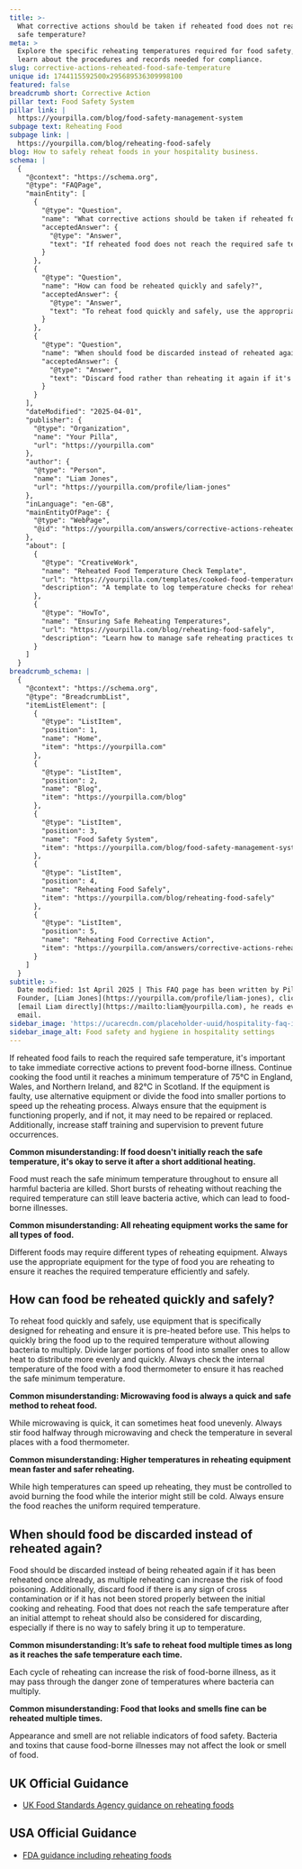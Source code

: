 ```yaml
---
title: >-
  What corrective actions should be taken if reheated food does not reach the
  safe temperature?
meta: >
  Explore the specific reheating temperatures required for food safety, and
  learn about the procedures and records needed for compliance.
slug: corrective-actions-reheated-food-safe-temperature
unique id: 1744115592500x295689536309998100
featured: false
breadcrumb short: Corrective Action
pillar text: Food Safety System
pillar link: |
  https://yourpilla.com/blog/food-safety-management-system
subpage text: Reheating Food
subpage link: |
  https://yourpilla.com/blog/reheating-food-safely
blog: How to safely reheat foods in your hospitality business.
schema: |
  {
    "@context": "https://schema.org",
    "@type": "FAQPage",
    "mainEntity": [
      {
        "@type": "Question",
        "name": "What corrective actions should be taken if reheated food does not reach the safe temperature?",
        "acceptedAnswer": {
          "@type": "Answer",
          "text": "If reheated food does not reach the required safe temperature, continue cooking it until it reaches at least 75°C in England, Wales, and Northern Ireland, and 82°C in Scotland. If there is an issue with the equipment, consider using an alternative, or reduce the portion size to speed up heating. Verify the equipment is working correctly, consider repairs or replacements if necessary, and increase training and supervision to prevent future issues."
        }
      },
      {
        "@type": "Question",
        "name": "How can food be reheated quickly and safely?",
        "acceptedAnswer": {
          "@type": "Answer",
          "text": "To reheat food quickly and safely, use the appropriate reheating equipment pre-heated before use. Divide larger portions into smaller ones to facilitate even and speedy heating. Always verify the internal temperature using a food thermometer to confirm it has reached the safe minimum required temperature."
        }
      },
      {
        "@type": "Question",
        "name": "When should food be discarded instead of reheated again?",
        "acceptedAnswer": {
          "@type": "Answer",
          "text": "Discard food rather than reheating it again if it's already been reheated once, shows any signs of cross contamination, hasn't been stored properly, or does not reach the safe temperature after an attempt to reheat. Multiple reheating can increase the risk of food poisoning."
        }
      }
    ],
    "dateModified": "2025-04-01",
    "publisher": {
      "@type": "Organization",
      "name": "Your Pilla",
      "url": "https://yourpilla.com"
    },
    "author": {
      "@type": "Person",
      "name": "Liam Jones",
      "url": "https://yourpilla.com/profile/liam-jones"
    },
    "inLanguage": "en-GB",
    "mainEntityOfPage": {
      "@type": "WebPage",
      "@id": "https://yourpilla.com/answers/corrective-actions-reheated-food-safe-temperature"
    },
    "about": [
      {
        "@type": "CreativeWork",
        "name": "Reheated Food Temperature Check Template",
        "url": "https://yourpilla.com/templates/cooked-food-temperature-check",
        "description": "A template to log temperature checks for reheated food, ensuring compliance with food safety standards."
      },
      {
        "@type": "HowTo",
        "name": "Ensuring Safe Reheating Temperatures",
        "url": "https://yourpilla.com/blog/reheating-food-safely",
        "description": "Learn how to manage safe reheating practices to avoid foodborne illnesses."
      }
    ]
  }
breadcrumb_schema: |
  {
    "@context": "https://schema.org",
    "@type": "BreadcrumbList",
    "itemListElement": [
      {
        "@type": "ListItem",
        "position": 1,
        "name": "Home",
        "item": "https://yourpilla.com"
      },
      {
        "@type": "ListItem",
        "position": 2,
        "name": "Blog",
        "item": "https://yourpilla.com/blog"
      },
      {
        "@type": "ListItem",
        "position": 3,
        "name": "Food Safety System",
        "item": "https://yourpilla.com/blog/food-safety-management-system"
      },
      {
        "@type": "ListItem",
        "position": 4,
        "name": "Reheating Food Safely",
        "item": "https://yourpilla.com/blog/reheating-food-safely"
      },
      {
        "@type": "ListItem",
        "position": 5,
        "name": "Reheating Food Corrective Action",
        "item": "https://yourpilla.com/answers/corrective-actions-reheated-food-safe-temperature"
      }
    ]
  }
subtitle: >-
  Date modified: 1st April 2025 | This FAQ page has been written by Pilla
  Founder, [Liam Jones](https://yourpilla.com/profile/liam-jones), click to
  [email Liam directly](https://mailto:liam@yourpilla.com), he reads every
  email.
sidebar_image: 'https://ucarecdn.com/placeholder-uuid/hospitality-faq-image.jpg'
sidebar_image_alt: Food safety and hygiene in hospitality settings
---
```

If reheated food fails to reach the required safe temperature, it's important to take immediate corrective actions to prevent food-borne illness. Continue cooking the food until it reaches a minimum temperature of 75°C in England, Wales, and Northern Ireland, and 82°C in Scotland. If the equipment is faulty, use alternative equipment or divide the food into smaller portions to speed up the reheating process. Always ensure that the equipment is functioning properly, and if not, it may need to be repaired or replaced. Additionally, increase staff training and supervision to prevent future occurrences.

**Common misunderstanding: If food doesn't initially reach the safe temperature, it's okay to serve it after a short additional heating.**

Food must reach the safe minimum temperature throughout to ensure all harmful bacteria are killed. Short bursts of reheating without reaching the required temperature can still leave bacteria active, which can lead to food-borne illnesses.

**Common misunderstanding: All reheating equipment works the same for all types of food.**

Different foods may require different types of reheating equipment. Always use the appropriate equipment for the type of food you are reheating to ensure it reaches the required temperature efficiently and safely.

## How can food be reheated quickly and safely?

To reheat food quickly and safely, use equipment that is specifically designed for reheating and ensure it is pre-heated before use. This helps to quickly bring the food up to the required temperature without allowing bacteria to multiply. Divide larger portions of food into smaller ones to allow heat to distribute more evenly and quickly. Always check the internal temperature of the food with a food thermometer to ensure it has reached the safe minimum temperature.

**Common misunderstanding: Microwaving food is always a quick and safe method to reheat food.**

While microwaving is quick, it can sometimes heat food unevenly. Always stir food halfway through microwaving and check the temperature in several places with a food thermometer.

**Common misunderstanding: Higher temperatures in reheating equipment mean faster and safer reheating.**

While high temperatures can speed up reheating, they must be controlled to avoid burning the food while the interior might still be cold. Always ensure the food reaches the uniform required temperature.

## When should food be discarded instead of reheated again?

Food should be discarded instead of being reheated again if it has been reheated once already, as multiple reheating can increase the risk of food poisoning. Additionally, discard food if there is any sign of cross contamination or if it has not been stored properly between the initial cooking and reheating. Food that does not reach the safe temperature after an initial attempt to reheat should also be considered for discarding, especially if there is no way to safely bring it up to temperature.

**Common misunderstanding: It’s safe to reheat food multiple times as long as it reaches the safe temperature each time.**

Each cycle of reheating can increase the risk of food-borne illness, as it may pass through the danger zone of temperatures where bacteria can multiply.

**Common misunderstanding: Food that looks and smells fine can be reheated multiple times.**

Appearance and smell are not reliable indicators of food safety. Bacteria and toxins that cause food-borne illnesses may not affect the look or smell of food.

## UK Official Guidance

-   [UK Food Standards Agency guidance on reheating foods](https://www.food.gov.uk/sites/default/files/media/document/reheating.pdf)
    

## USA Official Guidance

-   [FDA guidance including reheating foods](https://www.fsis.usda.gov/food-safety/safe-food-handling-and-preparation/food-safety-basics/leftovers-and-food-safety#:~:text=When%20reheating%20leftovers%2C%20be%20sure,heat%20all%20the%20way%20through.)
